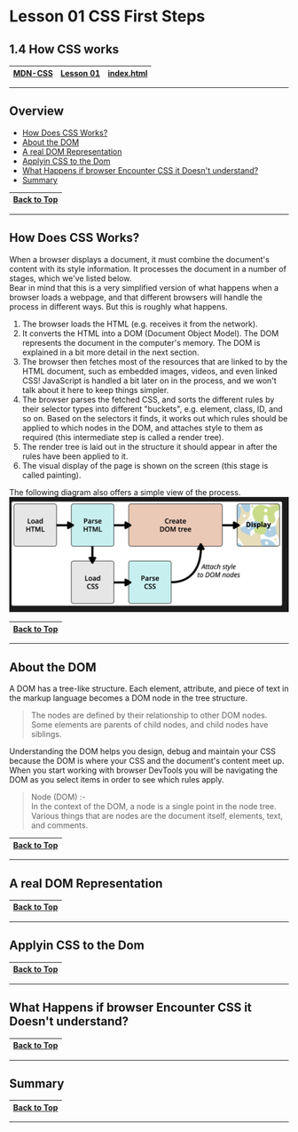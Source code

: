 # Lesson 01 CSS First Steps

## 1.4 How CSS works

|[MDN-CSS](/README.md)|[Lesson 01](../readme.md)|[index.html](./index.html)|
|-|-|-|
---

## Overview

* [How Does CSS Works?](#how-does-css-works)
* [About the DOM](#about-the-dom)
* [A real DOM Representation](#a-real-dom-representation)
* [Applyin CSS to the Dom](#applyin-css-to-the-dom)
* [What Happens if browser Encounter CSS it Doesn't understand?](#what-happens-if-browser-encounter-css-it-doesnt-understand)
* [Summary](#summary)

|[Back to Top](#overview)|
|-|

---

## How Does CSS Works?

When a browser displays a document, it must combine the document's content with its style information. It processes the document in a number of stages, which we've listed below.       
Bear in mind that this is a very simplified version of what happens when a browser loads a webpage, and that different browsers will handle the process in different ways. But this is roughly what happens.        

1. The browser loads the HTML (e.g. receives it from the network).
2. It converts the HTML into a DOM (Document Object Model). The DOM represents the document in the computer's memory. The DOM is explained in a bit more detail in the next section.
3. The browser then fetches most of the resources that are linked to by the HTML document, such as embedded images, videos, and even linked CSS! JavaScript is handled a bit later on in the process, and we won't talk about it here to keep things simpler.
4. The browser parses the fetched CSS, and sorts the different rules by their selector types into different "buckets", e.g. element, class, ID, and so on. Based on the selectors it finds, it works out which rules should be applied to which nodes in the DOM, and attaches style to them as required (this intermediate step is called a render tree).
5. The render tree is laid out in the structure it should appear in after the rules have been applied to it.
6. The visual display of the page is shown on the screen (this stage is called painting).

The following diagram also offers a simple view of the process.
![HowCSSIsWorks](./img/1-how-css-works.png)


|[Back to Top](#overview)|
|-|

---

## About the DOM

A DOM has a tree-like structure. Each element, attribute, and piece of text in the markup language becomes a DOM node in the tree structure.    
>The nodes are defined by their relationship to other DOM nodes. Some elements are parents of child nodes, and child nodes have siblings.

Understanding the DOM helps you design, debug and maintain your CSS because the DOM is where your CSS and the document's content meet up. When you start working with browser DevTools you will be navigating the DOM as you select items in order to see which rules apply.

>Node (DOM) :-    
In the context of the DOM, a node is a single point in the node tree. Various things that are nodes are the document itself, elements, text, and comments.



|[Back to Top](#overview)|
|-|

---

## A real DOM Representation


|[Back to Top](#overview)|
|-|

---

## Applyin CSS to the Dom


|[Back to Top](#overview)|
|-|

---

## What Happens if browser Encounter CSS it Doesn't understand?


|[Back to Top](#overview)|
|-|

---

## Summary

|[Back to Top](#overview)|
|-|

---